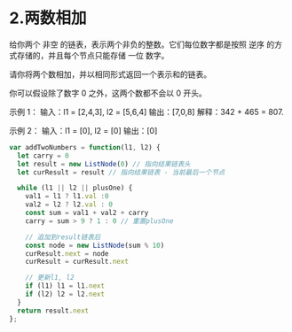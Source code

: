 # 2.两数相加
给你两个 非空 的链表，表示两个非负的整数。它们每位数字都是按照 逆序 的方式存储的，并且每个节点只能存储 一位 数字。

请你将两个数相加，并以相同形式返回一个表示和的链表。

你可以假设除了数字 0 之外，这两个数都不会以 0 开头。

示例 1：
输入：l1 = [2,4,3], l2 = [5,6,4]
输出：[7,0,8]
解释：342 + 465 = 807.

示例 2：
输入：l1 = [0], l2 = [0]
输出：[0]

```js
var addTwoNumbers = function(l1, l2) {
  let carry = 0
  let result = new ListNode(0) // 指向结果链表头
  let curResult = result // 指向结果链表 - 当前最后一个节点

  while (l1 || l2 || plusOne) {
    val1 = l1 ? l1.val :0
    val2 = l2 ? l2.val : 0
    const sum = val1 + val2 + carry
    carry = sum > 9 ? 1 : 0 // 重置plusOne

    // 追加到result链表后
    const node = new ListNode(sum % 10) 
    curResult.next = node
    curResult = curResult.next

    // 更新l1, l2
    if (l1) l1 = l1.next
    if (l2) l2 = l2.next
  }
  return result.next
};
```
